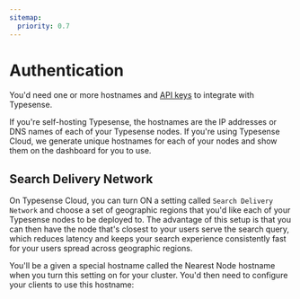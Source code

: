 ```yaml
---
sitemap:
  priority: 0.7
---
```


# Authentication

You'd need one or more hostnames and [API keys](./api-keys.md) to integrate with Typesense.

If you're self-hosting Typesense, the hostnames are the IP addresses or DNS names of each of your Typesense nodes. 
If you're using Typesense Cloud, we generate unique hostnames for each of your nodes and show them on the dashboard for you to use. 

<Tabs :tabs="['JavaScript','PHP','Python','Ruby','Dart','Shell']">
  <template v-slot:JavaScript>

```js
/*
 *  Our JavaScript client library works on both the server and the browser.
 *  When using the library on the browser, please be sure to use an
 *  API Key that only has search permissions rather than the master API key since the latter
 *  has write access to Typesense and you don't want to expose that.
 */

const Typesense = require('typesense')

let client = new Typesense.Client({
  'nodes': [{
    'host': 'localhost', // For Typesense Cloud use xxx.a1.typesense.net
    'port': '8108',      // For Typesense Cloud use 443
    'protocol': 'http'   // For Typesense Cloud use https
  }],
  'apiKey': '<API_KEY>',
  'connectionTimeoutSeconds': 2
})

// Typesense.Client() has methods for all API operations.
// If you only intend to search through documents (for eg: in the browser),
//    you can also use Typesense.SearchClient().
// This can also help reduce your bundle size by only including the classes you need:

import { SearchClient as TypesenseSearchClient } from "typesense";
let client = new TypesenseSearchClient({
  'nodes': [{
    'host': 'localhost', // For Typesense Cloud use xxx.a1.typesense.net
    'port': '8108',      // For Typesense Cloud use 443
    'protocol': 'http'   // For Typesense Cloud use https
  }],
  'apiKey': '<API_KEY>',
  'connectionTimeoutSeconds': 2
})
```

  </template>

  <template v-slot:PHP>

```php
use Typesense\Client;

$client = new Client(
  [
    'api_key'         => 'abcd',
    'nodes'           => [
      [
        'host'     => 'localhost',  // For Typesense Cloud use xxx.a1.typesense.net
        'port'     => '8108',       // For Typesense Cloud use 443
        'protocol' => 'http',       // For Typesense Cloud use https
      ],
    ],
    'connection_timeout_seconds' => 2,
  ]
);
```

  </template>
  <template v-slot:Python>

```py
import typesense

client = typesense.Client({
  'nodes': [{
    'host': 'localhost',  # For Typesense Cloud use xxx.a1.typesense.net
    'port': '8108',       # For Typesense Cloud use 443
    'protocol': 'http'    # For Typesense Cloud use https
  }],
  'api_key': '<API_KEY>',
  'connection_timeout_seconds': 2
})
```

  </template>
  <template v-slot:Ruby>

```rb
require 'typesense'

client = Typesense::Client.new(
  nodes: [{
    host:     'localhost',   # For Typesense Cloud use xxx.a1.typesense.net
    port:     8108,          # For Typesense Cloud use 443
    protocol: 'http'         # For Typesense Cloud use https
  }],
  api_key:  '<API_KEY>',
  connection_timeout_seconds: 2
)
```

  </template>
  <template v-slot:Dart>

```dart
import 'dart:io';
import 'package:typesense/typesense.dart';

final host = InternetAddress.loopbackIPv4.address;
final config = Configuration(
    '<API_KEY>',
    nodes: {
      Node(
        Protocol.http,     // For Typesense Cloud use https
        host,              // For Typesense Cloud use xxx.a1.typesense.net
        port: 8108,        // For Typesense Cloud use 443
      ),
    },
    connectionTimeout: Duration(seconds: 2),
  );
```

  </template>
  <template v-slot:Shell>

```bash
export TYPESENSE_API_KEY='<API_KEY>'
export TYPESENSE_HOST='http://localhost:8108'

# For Typesense Cloud use:
# export TYPESENSE_HOST='https://xxx.a1.typesense.net'

# a) Passing API key via header

curl -H "X-TYPESENSE-API-KEY: ${TYPESENSE_API_KEY}" \
"http://localhost:8108/collections/companies/documents/search\
?q=stark&query_by=company_name&filter_by=num_employees:>100\
&sort_by=num_employees:desc"

# b) Passing API key via GET parameter

curl "http://localhost:8108/collections/companies/documents/search\
?q=stark&query_by=company_name&filter_by=num_employees:>100\
&sort_by=num_employees:desc&x-typesense-api-key=${TYPESENSE_API_KEY}"
```

  </template>
</Tabs>

## Search Delivery Network

On Typesense Cloud, you can turn ON a setting called `Search Delivery Network` and choose a set of geographic regions that you'd like each of your Typesense nodes to be deployed to. The advantage of this setup is that you can then have the node that's closest to your users serve the search query, which reduces latency and keeps your search experience consistently fast for your users spread across geographic regions.

You'll be a given a special hostname called the Nearest Node hostname when you turn this setting on for your cluster. You'd then need to configure your clients to use this hostname:


<Tabs :tabs="['JavaScript','PHP','Python','Ruby', 'Dart','Shell']">
  <template v-slot:JavaScript>

```js
/*
 *  Our JavaScript client library works on both the server and the browser.
 *  When using the library on the browser, please be sure to use the
 *  search-only API Key rather than the master API key since the latter
 *  has write access to Typesense and you don't want to expose that.
 */

const Typesense = require('typesense')

let client = new Typesense.Client({
  'nearestNode': { 'host': 'xxx.a1.typesense.net', 'port': '443', 'protocol': 'https' }, // This is the special Nearest Node hostname that you'll see in the Typesense Cloud dashboard if you turn on Search Delivery Network
  'nodes': [
    { 'host': 'xxx-1.a1.typesense.net', 'port': '443', 'protocol': 'https' },
    { 'host': 'xxx-2.a1.typesense.net', 'port': '443', 'protocol': 'https' },
    { 'host': 'xxx-3.a1.typesense.net', 'port': '443', 'protocol': 'https' },
  ],
  'apiKey': '<API_KEY>',
  'connectionTimeoutSeconds': 2
})
```

  </template>

  <template v-slot:PHP>

```php
use Typesense\Client;

$client = new Client(
  [
    'nearest_node' =>  ['host' => 'xxx.a1.typesense.net', 'port' => '443', 'protocol' => 'https'], // This is the special Nearest Node hostname that you'll see in the Typesense Cloud dashboard if you turn on Search Delivery Network
    'nodes' => [ 
      ['host' => 'xxx-1.a1.typesense.net', 'port' => '443', 'protocol' => 'https'],
      ['host' => 'xxx-2.a1.typesense.net', 'port' => '443', 'protocol' => 'https'],
      ['host' => 'xxx-3.a1.typesense.net', 'port' => '443', 'protocol' => 'https'],
    ],
    'api_key'         => '<API_KEY>',
    'connection_timeout_seconds' => 2,
  ]
);
```

  </template>
  <template v-slot:Python>

```py
import typesense

client = typesense.Client({
  'nearest_node': {'host': 'xxx.a1.typesense.net', 'port': '443', 'protocol': 'https'}, # This is the special Nearest Node hostname that you'll see in the Typesense Cloud dashboard if you turn on Search Delivery Network
  'nodes': [
    {'host': 'xxx-1.a1.typesense.net', 'port': '443', 'protocol': 'https'},
    {'host': 'xxx-2.a1.typesense.net', 'port': '443', 'protocol': 'https'},
    {'host': 'xxx-3.a1.typesense.net', 'port': '443', 'protocol': 'https'}
  ],
  'api_key': '<API_KEY>',
  'connection_timeout_seconds': 2
})
```

  </template>
  <template v-slot:Ruby>

```rb
require 'typesense'

client = Typesense::Client.new(
  nearest_node: { host: 'xxx.a1.typesense.net', port: 443, protocol: 'https' }, # This is the special Nearest Node hostname that you'll see in the Typesense Cloud dashboard if you turn on Search Delivery Network
  nodes: [
    { host: 'xxx-1.a1.typesense.net', port: 443, protocol: 'https' },
    { host: 'xxx-2.a1.typesense.net', port: 443, protocol: 'https' },
    { host: 'xxx-3.a1.typesense.net', port: 443, protocol: 'https' },
  ],
  api_key:  '<API_KEY>',
  connection_timeout_seconds: 2
)
```

  </template>
  <template v-slot:Dart>

```dart
import 'package:typesense/typesense.dart';

final protocol = Protocol.https;
final config = Configuration(
    '<API_KEY>',
    // This is the special Nearest Node hostname that you'll see in the
    // Typesense Cloud dashboard if you turn on Search Delivery Network.
    nearestNode: Node(
      protocol,
      'xxx.a1.typesense.net',
      // Dart client initializes port to 443 and 80 for https and http respectively. So if dealing with standard ports, specifying them is optional.
      port: 443,
    ),
    nodes: {
      Node(
        protocol,
        'xxx-1.a1.typesense.net',
      ),
      Node(
        protocol,
        'xxx-2.a1.typesense.net',
      ),
      Node(
        protocol,
        'xxx-3.a1.typesense.net',
      ),
    },
    connectionTimeout: Duration(seconds: 2),
  );
```

  </template>
  <template v-slot:Shell>

```bash
export TYPESENSE_API_KEY='<API_KEY>'
export TYPESENSE_HOST='https://xxx.a1.typesense.net'
```

  </template>
</Tabs>
